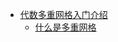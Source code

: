 * [代数多重网格入门介绍](https://www.youtube.com/playlist?list=PLSVM68VUM1eXHQEKh0WyYen2Jii_0EqCX)
  * [什么是多重网格](https://www.youtube.com/watch?v=R4eivWGy_Pg)

